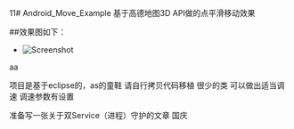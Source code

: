 11# Android_Move_Example
基于高德地图3D API做的点平滑移动效果
 
 
##效果图如下：

 * ![Screenshot](https://raw.githubusercontent.com/amapapi/Android_Move_Example/master/pic/move.gif)   
 
aa

项目是基于eclipse的，as的童鞋 请自行拷贝代码移植 很少的类
可以做出适当调速
调速参数有设置

准备写一张关于双Service（进程）守护的文章
国庆
